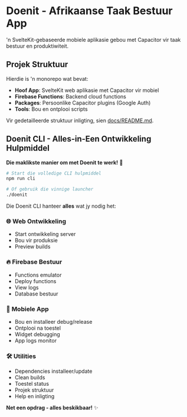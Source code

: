 # Doenit - Afrikaanse Taak Bestuur App

'n SvelteKit-gebaseerde mobiele aplikasie gebou met Capacitor vir taak bestuur en produktiwiteit.

## Projek Struktuur

Hierdie is 'n monorepo wat bevat:
- **Hoof App**: SvelteKit web aplikasie met Capacitor vir mobiel
- **Firebase Functions**: Backend cloud functions
- **Packages**: Persoonlike Capacitor plugins (Google Auth)
- **Tools**: Bou en ontplooi scripts

Vir gedetailleerde struktuur inligting, sien [docs/README.md](docs/README.md).


## Doenit CLI - Alles-in-Een Ontwikkeling Hulpmiddel

**Die maklikste manier om met Doenit te werk!** 🚀

```bash
# Start die volledige CLI hulpmiddel
npm run cli

# Of gebruik die vinnige launcher
./doenit
```

Die Doenit CLI hanteer **alles** wat jy nodig het:

### 🌐 **Web Ontwikkeling**
- Start ontwikkeling server
- Bou vir produksie
- Preview builds

### 🔥 **Firebase Bestuur**
- Functions emulator
- Deploy functions
- View logs
- Database bestuur

### 📱 **Mobiele App**
- Bou en installeer debug/release
- Ontplooi na toestel
- Widget debugging
- App logs monitor

### 🛠️ **Utilities**
- Dependencies installeer/update
- Clean builds
- Toestel status
- Projek struktuur
- Help en inligting

**Net een opdrag - alles beskikbaar!** ✨